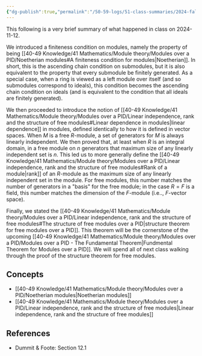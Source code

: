 ```yaml
---
{"dg-publish":true,"permalink":"/50-59-logs/51-class-summaries/2024-fall/math-561/2024-11/2024-11-12/","updated":"2024-11-12T13:32:47-08:00"}
---
```


This following is a very brief summary of what happened in class on 2024-11-12.

We introduced a finiteness condition on modules, namely the property of being [[40-49 Knowledge/41 Mathematics/Module theory/Modules over a PID/Noetherian modules#A finiteness condition for modules\|Noetherian]]. In short, this is the ascending chain condition on submodules, but it is also equivalent to the property that every submodule be finitely generated. As a special case, when a ring is viewed as a left module over itself (and so submodules correspond to ideals), this condition becomes the ascending chain condition on ideals (and is equivalent to the condition that all ideals are finitely generated).

We then proceeded to introduce the notion of [[40-49 Knowledge/41 Mathematics/Module theory/Modules over a PID/Linear independence, rank and the structure of free modules#Linear dependence in modules\|linear dependence]] in modules, defined identically to how it is defined in vector spaces. When $M$ is a free $R$-module, a set of generators for $M$ is always linearly independent. We then proved that, at least when $R$ is an integral domain, in a free module on $n$ generators that maximum size of any linearly independent set is $n$. This led us to more generally define the [[40-49 Knowledge/41 Mathematics/Module theory/Modules over a PID/Linear independence, rank and the structure of free modules#Rank of a module\|rank]] of an $R$-module as the maximum size of any linearly independent set in the module. For free modules, this number matches the number of generators in a "basis" for the free module; in the case $R=F$ is a field, this number matches the dimension of the $F$-module (i.e.., $F$-vector space).

Finally, we stated the [[40-49 Knowledge/41 Mathematics/Module theory/Modules over a PID/Linear independence, rank and the structure of free modules#The structure of free modules over a PID\|structure theorem for free modules over a PID]]. This theorem will be the cornerstone of the upcoming [[40-49 Knowledge/41 Mathematics/Module theory/Modules over a PID/Modules over a PID - The Fundamental Theorem\|Fundmental Theorem for Modules over a PID]]. We will spend all of next class walking through the proof of the structure theorem for free modules.
## Concepts

- [[40-49 Knowledge/41 Mathematics/Module theory/Modules over a PID/Noetherian modules\|Noetherian modules]]
- [[40-49 Knowledge/41 Mathematics/Module theory/Modules over a PID/Linear independence, rank and the structure of free modules\|Linear independence, rank and the structure of free modules]]

## References

- Dummit & Foote: Section 12.1